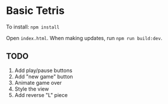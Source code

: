 # Basic Tetris

To install: `npm install`

Open `index.html`. When making updates, run `npm run build:dev`.

## TODO
1. Add play/pause buttons
3. Add "new game" button
4. Animate game over
5. Style the view
6. Add reverse "L" piece 

